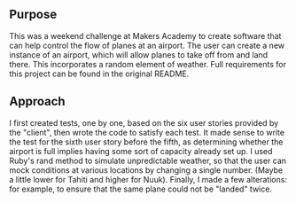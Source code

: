 ## Purpose 

This was a weekend challenge at Makers Academy to create software that can help control the flow of planes at an airport. The user can create a new instance of an airport, which will allow planes to take off from and land there. This incorporates a random element of weather.
Full requirements for this project can be found in the original README.

## Approach

I first created tests, one by one, based on the six user stories provided by the "client", then wrote the code to satisfy each test. 
It made sense to write the test for the sixth user story before the fifth, as determining whether the airport is full implies having some sort of capacity already set up. 
I used Ruby's rand method to simulate unpredictable weather, so that the user can mock conditions at various locations by changing a single number. (Maybe a little lower for Tahiti and higher for Nuuk).
Finally, I made a few alterations: for example, to ensure that the same plane could not be "landed" twice. 
